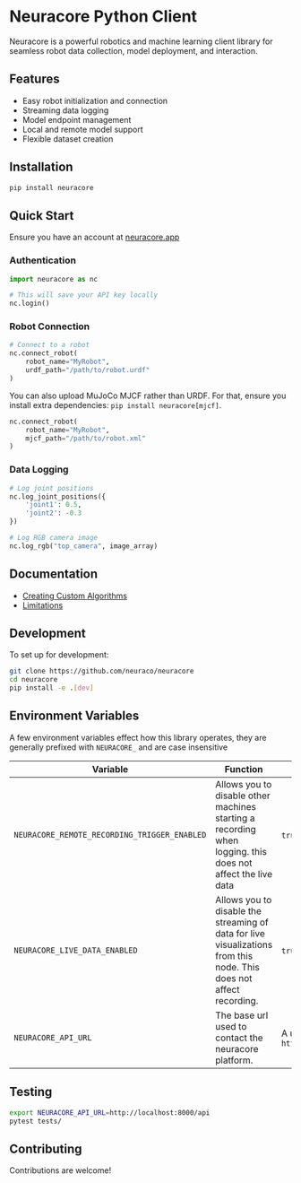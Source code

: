 # Neuracore Python Client

Neuracore is a powerful robotics and machine learning client library for seamless robot data collection, model deployment, and interaction.

## Features

- Easy robot initialization and connection
- Streaming data logging
- Model endpoint management
- Local and remote model support
- Flexible dataset creation

## Installation

```bash
pip install neuracore
```

## Quick Start

Ensure you have an account at [neuracore.app](https://www.neuracore.app/)

### Authentication

```python
import neuracore as nc

# This will save your API key locally
nc.login()
```

### Robot Connection

```python
# Connect to a robot
nc.connect_robot(
    robot_name="MyRobot", 
    urdf_path="/path/to/robot.urdf"
)
```

You can also upload MuJoCo MJCF rather than URDF. 
For that, ensure you install extra dependencies: `pip install neuracore[mjcf]`.

```python
nc.connect_robot(
    robot_name="MyRobot", 
    mjcf_path="/path/to/robot.xml"
)
```

### Data Logging

```python
# Log joint positions
nc.log_joint_positions({
    'joint1': 0.5, 
    'joint2': -0.3
})

# Log RGB camera image
nc.log_rgb("top_camera", image_array)
```

## Documentation

 - [Creating Custom Algorithms](./docs/creating_custom_algorithms.md)
 - [Limitations](./docs/limitations.md)

## Development

To set up for development:

```bash
git clone https://github.com/neuraco/neuracore
cd neuracore
pip install -e .[dev]
```

## Environment Variables

A few environment variables effect how this library operates, they are generally prefixed with `NEURACORE_` and are case insensitive

 | Variable                                     | Function                                                                                                            | Valid Values                               | Default Value                   |
 | -------------------------------------------- | ------------------------------------------------------------------------------------------------------------------- | ------------------------------------------ | ------------------------------- |
 | `NEURACORE_REMOTE_RECORDING_TRIGGER_ENABLED` | Allows you to disable other machines starting a recording when logging. this does not affect the live data          | `true`/`false`                             | `true`                          |
 | `NEURACORE_LIVE_DATA_ENABLED`                | Allows you to disable the streaming of data for live visualizations from this node. This does not affect recording. | `true`/`false`                             | `true`                          |
 | `NEURACORE_API_URL`                          | The base url used to contact the neuracore platform.                                                                | A url e.g. `https://api.neuracore.app/api` | `https://api.neuracore.app/api` |

## Testing

```bash
export NEURACORE_API_URL=http://localhost:8000/api
pytest tests/
```

## Contributing

Contributions are welcome!
